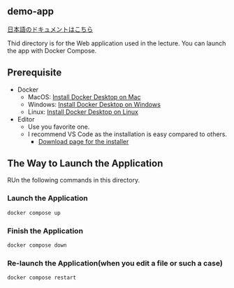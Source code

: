 ## demo-app
[日本語のドキュメントはこちら](./README.md)

Thid directory is for the Web application used in the lecture. You can launch the app with Docker Compose.

## Prerequisite
- Docker
  - MacOS: [Install Docker Desktop on Mac](https://docs.docker.com/desktop/setup/install/mac-install/)
  - Windows: [Install Docker Desktop on Windows](https://docs.docker.com/desktop/setup/install/windows-install/)
  - Linux: [Install Docker Desktop on Linux](https://docs.docker.com/desktop/setup/install/linux/)
- Editor
  - Use you favorite one.
  - I recommend VS Code as the installation is easy compared to others.
    - [Download page for the installer](https://code.visualstudio.com/download)

## The Way to Launch the Application
RUn the following commands in this directory.

### Launch the Application
```bash
docker compose up 
```

### Finish the Application
```bash
docker compose down
```

### Re-launch the Application(when you edit a file or such a case)
```bash
docker compose restart
```
